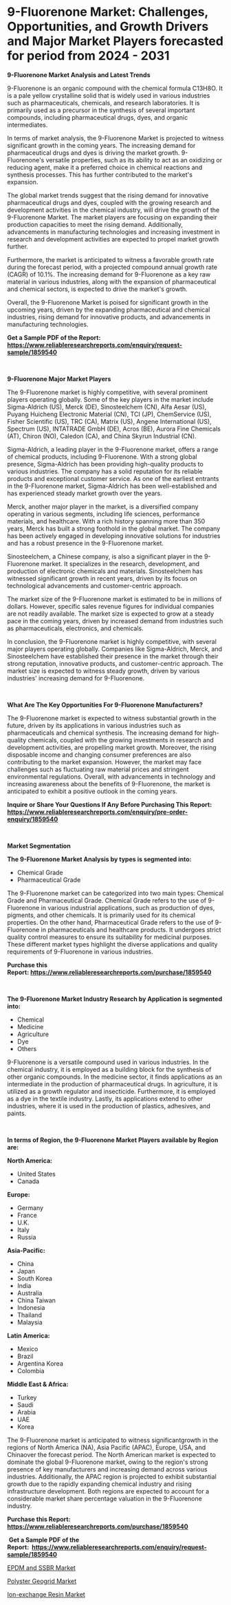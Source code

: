 <p><h1>9-Fluorenone Market: Challenges, Opportunities, and Growth Drivers and Major Market Players forecasted for period from 2024 - 2031</h1></p><p><strong>9-Fluorenone Market Analysis and Latest Trends</strong></p>
<p><p>9-Fluorenone is an organic compound with the chemical formula C13H8O. It is a pale yellow crystalline solid that is widely used in various industries such as pharmaceuticals, chemicals, and research laboratories. It is primarily used as a precursor in the synthesis of several important compounds, including pharmaceutical drugs, dyes, and organic intermediates.</p><p>In terms of market analysis, the 9-Fluorenone Market is projected to witness significant growth in the coming years. The increasing demand for pharmaceutical drugs and dyes is driving the market growth. 9-Fluorenone's versatile properties, such as its ability to act as an oxidizing or reducing agent, make it a preferred choice in chemical reactions and synthesis processes. This has further contributed to the market's expansion.</p><p>The global market trends suggest that the rising demand for innovative pharmaceutical drugs and dyes, coupled with the growing research and development activities in the chemical industry, will drive the growth of the 9-Fluorenone Market. The market players are focusing on expanding their production capacities to meet the rising demand. Additionally, advancements in manufacturing technologies and increasing investment in research and development activities are expected to propel market growth further.</p><p>Furthermore, the market is anticipated to witness a favorable growth rate during the forecast period, with a projected compound annual growth rate (CAGR) of 10.1%. The increasing demand for 9-Fluorenone as a key raw material in various industries, along with the expansion of pharmaceutical and chemical sectors, is expected to drive the market's growth.</p><p>Overall, the 9-Fluorenone Market is poised for significant growth in the upcoming years, driven by the expanding pharmaceutical and chemical industries, rising demand for innovative products, and advancements in manufacturing technologies.</p></p>
<p><strong>Get a Sample PDF of the Report:&nbsp; <a href="https://www.reliableresearchreports.com/enquiry/request-sample/1859540">https://www.reliableresearchreports.com/enquiry/request-sample/1859540</a></strong></p>
<p>&nbsp;</p>
<p><strong>9-Fluorenone Major Market Players</strong></p>
<p><p>The 9-Fluorenone market is highly competitive, with several prominent players operating globally. Some of the key players in the market include Sigma-Aldrich (US), Merck (DE), Sinosteelchem (CN), Alfa Aesar (US), Puyang Huicheng Electronic Material (CN), TCI (JP), ChemService (US), Fisher Scientific (US), TRC (CA), Matrix (US), Angene International (US), Spectrum (US), INTATRADE GmbH (DE), Acros (BE), Aurora Fine Chemicals (AT), Chiron (NO), Caledon (CA), and China Skyrun Industrial (CN).</p><p>Sigma-Aldrich, a leading player in the 9-Fluorenone market, offers a range of chemical products, including 9-Fluorenone. With a strong global presence, Sigma-Aldrich has been providing high-quality products to various industries. The company has a solid reputation for its reliable products and exceptional customer service. As one of the earliest entrants in the 9-Fluorenone market, Sigma-Aldrich has been well-established and has experienced steady market growth over the years.</p><p>Merck, another major player in the market, is a diversified company operating in various segments, including life sciences, performance materials, and healthcare. With a rich history spanning more than 350 years, Merck has built a strong foothold in the global market. The company has been actively engaged in developing innovative solutions for industries and has a robust presence in the 9-Fluorenone market.</p><p>Sinosteelchem, a Chinese company, is also a significant player in the 9-Fluorenone market. It specializes in the research, development, and production of electronic chemicals and materials. Sinosteelchem has witnessed significant growth in recent years, driven by its focus on technological advancements and customer-centric approach.</p><p>The market size of the 9-Fluorenone market is estimated to be in millions of dollars. However, specific sales revenue figures for individual companies are not readily available. The market size is expected to grow at a steady pace in the coming years, driven by increased demand from industries such as pharmaceuticals, electronics, and chemicals.</p><p>In conclusion, the 9-Fluorenone market is highly competitive, with several major players operating globally. Companies like Sigma-Aldrich, Merck, and Sinosteelchem have established their presence in the market through their strong reputation, innovative products, and customer-centric approach. The market size is expected to witness steady growth, driven by various industries' increasing demand for 9-Fluorenone.</p></p>
<p>&nbsp;</p>
<p><strong>What Are The Key Opportunities For 9-Fluorenone Manufacturers?</strong></p>
<p><p>The 9-Fluorenone market is expected to witness substantial growth in the future, driven by its applications in various industries such as pharmaceuticals and chemical synthesis. The increasing demand for high-quality chemicals, coupled with the growing investments in research and development activities, are propelling market growth. Moreover, the rising disposable income and changing consumer preferences are also contributing to the market expansion. However, the market may face challenges such as fluctuating raw material prices and stringent environmental regulations. Overall, with advancements in technology and increasing awareness about the benefits of 9-Fluorenone, the market is anticipated to exhibit a positive outlook in the coming years.</p></p>
<p><strong>Inquire or Share Your Questions If Any Before Purchasing This Report: <a href="https://www.reliableresearchreports.com/enquiry/pre-order-enquiry/1859540">https://www.reliableresearchreports.com/enquiry/pre-order-enquiry/1859540</a></strong></p>
<p>&nbsp;</p>
<p><strong>Market Segmentation</strong></p>
<p><strong>The 9-Fluorenone Market Analysis by types is segmented into:</strong></p>
<p><ul><li>Chemical Grade</li><li>Pharmaceutical Grade</li></ul></p>
<p><p>The 9-Fluorenone market can be categorized into two main types: Chemical Grade and Pharmaceutical Grade. Chemical Grade refers to the use of 9-Fluorenone in various industrial applications, such as production of dyes, pigments, and other chemicals. It is primarily used for its chemical properties. On the other hand, Pharmaceutical Grade refers to the use of 9-Fluorenone in pharmaceuticals and healthcare products. It undergoes strict quality control measures to ensure its suitability for medicinal purposes. These different market types highlight the diverse applications and quality requirements of 9-Fluorenone in various industries.</p></p>
<p><strong>Purchase this Report:&nbsp;<a href="https://www.reliableresearchreports.com/purchase/1859540">https://www.reliableresearchreports.com/purchase/1859540</a></strong></p>
<p>&nbsp;</p>
<p><strong>The 9-Fluorenone Market Industry Research by Application is segmented into:</strong></p>
<p><ul><li>Chemical</li><li>Medicine</li><li>Agriculture</li><li>Dye</li><li>Others</li></ul></p>
<p><p>9-Fluorenone is a versatile compound used in various industries. In the chemical industry, it is employed as a building block for the synthesis of other organic compounds. In the medicine sector, it finds applications as an intermediate in the production of pharmaceutical drugs. In agriculture, it is utilized as a growth regulator and insecticide. Furthermore, it is employed as a dye in the textile industry. Lastly, its applications extend to other industries, where it is used in the production of plastics, adhesives, and paints.</p></p>
<p>&nbsp;</p>
<p><strong>In terms of Region, the 9-Fluorenone Market Players available by Region are:</strong></p>
<p>
    <p> <strong> North America: </strong>
        <ul>
            <li>United States</li>
            <li>Canada</li>
        </ul>
        </p> 
    <p> <strong> Europe: </strong>
        <ul>
            <li>Germany</li>
            <li>France</li>
            <li>U.K.</li>
            <li>Italy</li>
            <li>Russia</li>
        </ul>
        </p> 
    <p> <strong> Asia-Pacific: </strong>
        <ul>
            <li>China</li>
            <li>Japan</li>
            <li>South Korea</li>
            <li>India</li>
            <li>Australia</li>
            <li>China Taiwan</li>
            <li>Indonesia</li>
            <li>Thailand</li>
            <li>Malaysia</li>
        </ul>
        </p> 
    <p> <strong> Latin America: </strong>
        <ul>
            <li>Mexico</li>
            <li>Brazil</li>
            <li>Argentina Korea</li>
            <li>Colombia</li>
        </ul>
        </p> 
    <p> <strong> Middle East & Africa: </strong>
        <ul>
            <li>Turkey</li>
            <li>Saudi</li>
            <li>Arabia</li>
            <li>UAE</li>
            <li>Korea</li>
        </ul>
    </p>
    </p>
<p><p>The 9-Fluorenone market is anticipated to witness significantgrowth in the regions of North America (NA), Asia Pacific (APAC), Europe, USA, and Chinaover the forecast period. The North American market is expected to dominate the global 9-Fluorenone market, owing to the region's strong presence of key manufacturers and increasing demand across various industries. Additionally, the APAC region is projected to exhibit substantial growth due to the rapidly expanding chemical industry and rising infrastructure development. Both regions are expected to account for a considerable market share percentage valuation in the 9-Fluorenone industry.</p></p>
<p><strong>Purchase this Report: <a href="https://www.reliableresearchreports.com/purchase/1859540">https://www.reliableresearchreports.com/purchase/1859540</a></strong></p>
<p>&nbsp;<strong>Get a Sample PDF of the Report:&nbsp;&nbsp;<a href="https://www.reliableresearchreports.com/enquiry/request-sample/1859540">https://www.reliableresearchreports.com/enquiry/request-sample/1859540</a></strong></p>
<p><strong></strong></p>
<p><p><a href="https://github.com/gaydyna/Market-Research-Report-List-1/blob/main/epdm-and-ssbr-market.md">EPDM and SSBR Market</a></p><p><a href="https://github.com/amonskiyk/Market-Research-Report-List-1/blob/main/polyster-geogrid-market.md">Polyster Geogrid Market</a></p><p><a href="https://github.com/tamvrosiya/Market-Research-Report-List-1/blob/main/ion-exchange-resin-market.md">Ion-exchange Resin Market</a></p></p>